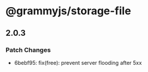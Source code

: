 # @grammyjs/storage-file

## 2.0.3

### Patch Changes

- 6bebf95: fix(free): prevent server flooding after 5xx
